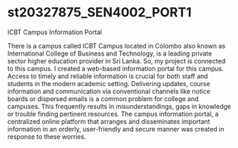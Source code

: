 # st20327875_SEN4002_PORT1

ICBT Campus Information Portal

 There is a campus called ICBT Campus located in Colombo also known as International College of Business and Technology, is a leading private sector higher education provider in Sri Lanka. So, my project is connected to this campus. I created a web-based information portal for this campus. Access to timely and reliable information is crucial for both staff and students in the modern academic setting. Delivering updates, course information and communication via conventional channels like notice boards or dispersed emails is a common problem for college and campuses. This frequently results in misunderstandings, gaps in knowledge or trouble finding pertinent resources. The campus information portal, a centralized online platform that arranges and disseminates important information in an orderly, user-friendly and secure manner was created in response to these worries.
